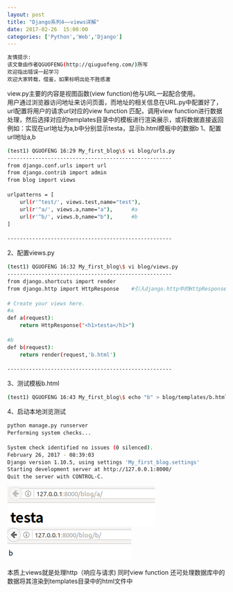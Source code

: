 ```yaml
---
layout: post
title: "Django系列4——views详解"
date: 2017-02-26  15:00:00
categories: ['Python','Web','Django']
---
```

```bash
友情提示:
该文章由作者QGUOFENG(http://qiuguofeng.com/)所写
欢迎指出错误一起学习
欢迎大家转载，借鉴，如果标明出处不胜感激
```
<!--more-->
view.py主要的内容是视图函数(view function)他与URL一起配合使用。<br />
用户通过浏览器访问地址来访问页面，而地址的相关信息在URL.py中配置好了，url配置将用户的请求url对应的view function 匹配，调用view function进行数据处理，然后选择对应的templates目录中的模板进行渲染展示，或将数据直接返回
<br />
例如：实现在url地址为a,b中分别显示testa，显示b.html模板中的数据b
1、配置url地址a,b
```bash
(test1) QGUOFENG 16:29 My_first_blog\$ vi blog/urls.py
-----------------------------------------------------
from django.conf.urls import url
from django.contrib import admin
from blog import views

urlpatterns = [
    url(r'^test/', views.test,name="test"),
    url(r'^a/', views.a,name="a"),		#a
    url(r'^b/', views.b,name="b"),		#b
]

-----------------------------------------------------
```
2、配置views.py
```bash
(test1) QGUOFENG 16:32 My_first_blog\$ vi blog/views.py 
-----------------------------------------------------
from django.shortcuts import render
from django.http import HttpResponse	#引入django.http中的HttpResponse

# Create your views here.
#a
def a(request):
    return HttpResponse("<h1>testa</h1>")

#b
def b(request):
    return render(request,'b.html')

-----------------------------------------------------
```
3、测试模板b.html
```bash
(test1) QGUOFENG 16:43 My_first_blog\$ echo "b" > blog/templates/b.html 
```
4、启动本地浏览测试
```bash
python manage.py runserver
Performing system checks...

System check identified no issues (0 silenced).
February 26, 2017 - 08:39:03
Django version 1.10.5, using settings 'My_first_blog.settings'
Starting development server at http://127.0.0.1:8000/
Quit the server with CONTROL-C.

```
![a](/assets/active_images/Django/Django4/a.png)
![b](/assets/active_images/Django/Django4/b.png)

本质上views就是处理http（响应与请求)
同时view function 还可处理数据库中的数据将其渲染到templates目录中的html文件中
